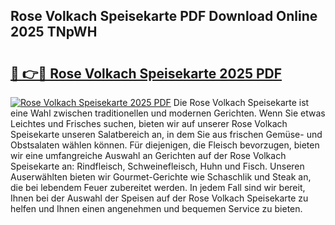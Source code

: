 ## Rose Volkach Speisekarte PDF Download Online 2025 TNpWH

# <h2><a href="http://gc781gf.nevu.top/?p=Rose+Volkach+Speisekarte">🔗 👉🔴 Rose Volkach Speisekarte 2025 PDF</a></h2>

[![Rose Volkach Speisekarte 2025 PDF](https://i.imgur.com/dBaPXMq.png)](http://gc781gf.nevu.top/?p=Rose+Volkach+Speisekarte)
Die Rose Volkach Speisekarte ist eine Wahl zwischen traditionellen und modernen Gerichten. Wenn Sie etwas Leichtes und Frisches suchen, bieten wir auf unserer Rose Volkach Speisekarte unseren Salatbereich an, in dem Sie aus frischen Gemüse- und Obstsalaten wählen können. Für diejenigen, die Fleisch bevorzugen, bieten wir eine umfangreiche Auswahl an Gerichten auf der Rose Volkach Speisekarte an: Rindfleisch, Schweinefleisch, Huhn und Fisch. Unseren Auserwählten bieten wir Gourmet-Gerichte wie Schaschlik und Steak an, die bei lebendem Feuer zubereitet werden. In jedem Fall sind wir bereit, Ihnen bei der Auswahl der Speisen auf der Rose Volkach Speisekarte zu helfen und Ihnen einen angenehmen und bequemen Service zu bieten.
